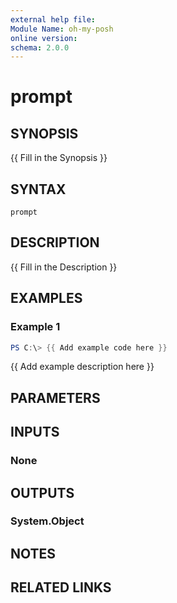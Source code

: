 ```yaml
---
external help file:
Module Name: oh-my-posh
online version:
schema: 2.0.0
---
```


# prompt

## SYNOPSIS
{{ Fill in the Synopsis }}

## SYNTAX

```
prompt
```

## DESCRIPTION
{{ Fill in the Description }}

## EXAMPLES

### Example 1
```powershell
PS C:\> {{ Add example code here }}
```

{{ Add example description here }}

## PARAMETERS

## INPUTS

### None

## OUTPUTS

### System.Object
## NOTES

## RELATED LINKS
